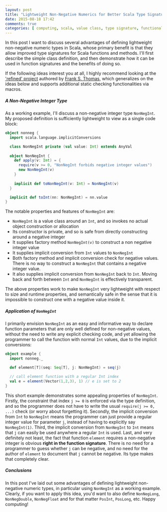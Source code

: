 ```yaml
---
layout: post
title: "Lightweight Non-Negative Numerics for Better Scala Type Signatures"
date: 2015-08-18 17:42
comments: true
categories: [ computing, scala, value class, type signature, functional programming ]
---
```

In this post I want to discuss several advantages of defining lightweight non-negative numeric types in Scala, whose primary benefit is that they allow improved type signatures for Scala functions and methods.  I'll first describe the simple class definition, and then demonstrate how it can be used in function signatures and the benefits of doing so.

If the following ideas interest you at all, I highly recommend looking at the ['refined' project](https://github.com/fthomas/refined) authored by [Frank S. Thomas](http://timepit.eu/~frank/), which generalizes on the ideas below and supports additional static checking functionalities via macros.

##### A Non-Negative Integer Type
As a working example, I'll discuss a non-negative integer type `NonNegInt`.  My proposed definition is sufficiently lightweight to view as a single code block:

``` scala
object nonneg {
  import scala.language.implicitConversions

  class NonNegInt private (val value: Int) extends AnyVal
  
  object NonNegInt {
    def apply(v: Int) = {
      require(v >= 0, "NonNegInt forbids negative integer values")
      new NonNegInt(v)
    }
    
    implicit def toNonNegInt(v: Int) = NonNegInt(v)
  }

  implicit def toInt(nn: NonNegInt) = nn.value
}
```

The notable properties and features of `NonNegInt` are:

* `NonNegInt` is a value class around an `Int`, and so invokes no actual object construction or allocation
* Its constructor is private, and so is safe from directly constructing around a negative integer
* It supplies factory method `NonNegInt(v)` to construct a non negative integer value
* It supplies implicit conversion from `Int` values to `NonNegInt`
* Both factory method and implicit conversion check for negative values.  There is no way to construct a `NonNegInt` that contains a negative integer value.
* It also supplies implicit conversion from `NonNegInt` back to `Int`.  Moving back and forth between `Int` and `NonNegInt` is effectively transparent.

The above properties work to make `NonNegInt` very lightweight with respect to size and runtime properties, and semantically safe in the sense that it is impossible to construct one with a negative value inside it.

##### Application of `NonNegInt`

I primarily envision `NonNegInt` as an easy and informative way to declare function parameters that are only well defined for non-negative values, without the need to write any explicit checking code, and yet allowing the programmer to call the function with normal `Int` values, due to the implicit conversions:

``` scala
object example {
  import nonneg._

  def element[T](seq: Seq[T], j: NonNegInt) = seq(j)

  // call element function with a regular Int index
  val e = element(Vector(1,2,3), 1) // e is set to 2
}
```

This short example demonstrates some appealing properties of `NonNegInt`.  Firstly, the constraint that index `j >= 0` is enforced via the type definition, and so the programmer does not have to write the usual `require(j >= 0, ...)` check (or worry about forgetting it).  Secondly, the implicit conversion from `Int` to `NonNegInt` means the programmer can just provide a regular integer value for parameter `j`, instead of having to explicitly say `NonNegInt(1)`.  Third, the implicit conversion from `NonNegInt` to `Int` means that `j` can easily be used anywhere a regular `Int` is used.  Last, and very definitely not least, the fact that function `element` requires a non-negative integer is obvious __right in the function signature__.  There is no need for a programmer to guess whether `j` can be negative, and no need for the author of `element` to document that `j` cannot be negative.  Its type makes that completely clear.

##### Conclusions
In this post I've laid out some advantages of defining lightweight non-negative numeric types, in particular using `NonNegInt` as a working example.  Clearly, if you want to apply this idea, you'd want to also define `NonNegLong`, `NonNegDouble`, `NonNegFloat` and for that matter `PosInt`, `PosLong`, etc.  Happy computing!
